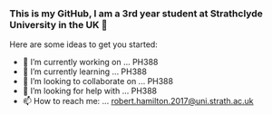### This is my GitHub, I am a 3rd year student at Strathclyde University in the UK 👋



Here are some ideas to get you started:

- 🔭 I’m currently working on ... PH388
- 🌱 I’m currently learning ... PH388
- 👯 I’m looking to collaborate on ... PH388
- 🤔 I’m looking for help with ... PH388
- 📫 How to reach me: ... robert.hamilton.2017@uni.strath.ac.uk
